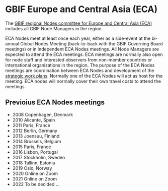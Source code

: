 # GBIF Europe and Central Asia (ECA)

The [GBIF regional Nodes committee for Europe and Central Asia (ECA)](https://www.gbif.org/the-gbif-network/europe) includes all GBIF Node Managers in the region.

ECA Nodes meet at least once each year, either as a side-event at the bi-annual Global Nodes Meeting (back-to-back with the GBIF Governing Board meetings) or in independent ECA Nodes meetings. All Node Managers are expected to attend the ECA meetings. ECA meetings are normally also open for node staff and interested observers from non-member countries or international organizations in the region. The purpose of the ECA Nodes meetings are coordination between ECA Nodes and development of the [strategic work plans](https://github.com/GBIF-Europe/RegionalWorkProgramme). Normally one of the ECA Nodes will act as host for the meeting. ECA nodes will normally cover their own travel costs to attend the meetings.

## Previoius ECA Nodes meetings
* 2008 Copenhagen, Denmark
* 2010 Alicante, Spain
* 2011 Paris, France
* 2012 Berlin, Germany
* 2013 Joensuu, Finland
* 2014 Brussels, Belgium
* 2015 Paris, France
* 2016 Lisbon, Portugal
* 2017 Stockholm, Sweden
* 2018 Tallinn, Estonia
* 2019 Oslo, Norway
* 2020 Online on Zoom
* 2021 Online on Zoom
* 2022 To be decided ...
